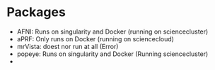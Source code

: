 # Packages

 * AFNI: Runs on singularity and Docker (running on sciencecluster)
 * aPRF: Only runs on Docker (running on sciencecloud)
 * mrVista: doest nor run at all (Error)
 * popeye: Runs on singularity and Docker (Running sciencecluster)
 * 
